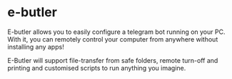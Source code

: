 # e-butler
E-butler allows you to easily configure a telegram bot running on your PC. With it, you can remotely control your computer from anywhere without installing any apps!

E-Butler will support file-transfer from safe folders, remote turn-off and printing and customised scripts to run anything you imagine.

